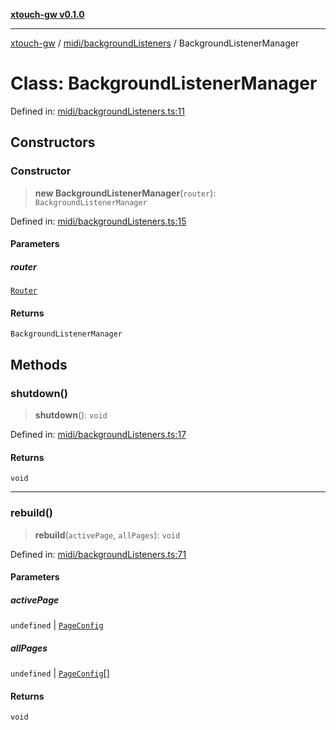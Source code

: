 [**xtouch-gw v0.1.0**](../../../README.md)

***

[xtouch-gw](../../../README.md) / [midi/backgroundListeners](../README.md) / BackgroundListenerManager

# Class: BackgroundListenerManager

Defined in: [midi/backgroundListeners.ts:11](https://github.com/JulienCr/xtouch-gw/blob/4762a61efc98f67cb78942b4a0e2d9f4848bdf43/src/midi/backgroundListeners.ts#L11)

## Constructors

### Constructor

> **new BackgroundListenerManager**(`router`): `BackgroundListenerManager`

Defined in: [midi/backgroundListeners.ts:15](https://github.com/JulienCr/xtouch-gw/blob/4762a61efc98f67cb78942b4a0e2d9f4848bdf43/src/midi/backgroundListeners.ts#L15)

#### Parameters

##### router

[`Router`](../../../router/classes/Router.md)

#### Returns

`BackgroundListenerManager`

## Methods

### shutdown()

> **shutdown**(): `void`

Defined in: [midi/backgroundListeners.ts:17](https://github.com/JulienCr/xtouch-gw/blob/4762a61efc98f67cb78942b4a0e2d9f4848bdf43/src/midi/backgroundListeners.ts#L17)

#### Returns

`void`

***

### rebuild()

> **rebuild**(`activePage`, `allPages`): `void`

Defined in: [midi/backgroundListeners.ts:71](https://github.com/JulienCr/xtouch-gw/blob/4762a61efc98f67cb78942b4a0e2d9f4848bdf43/src/midi/backgroundListeners.ts#L71)

#### Parameters

##### activePage

`undefined` | [`PageConfig`](../../../config/interfaces/PageConfig.md)

##### allPages

`undefined` | [`PageConfig`](../../../config/interfaces/PageConfig.md)[]

#### Returns

`void`
